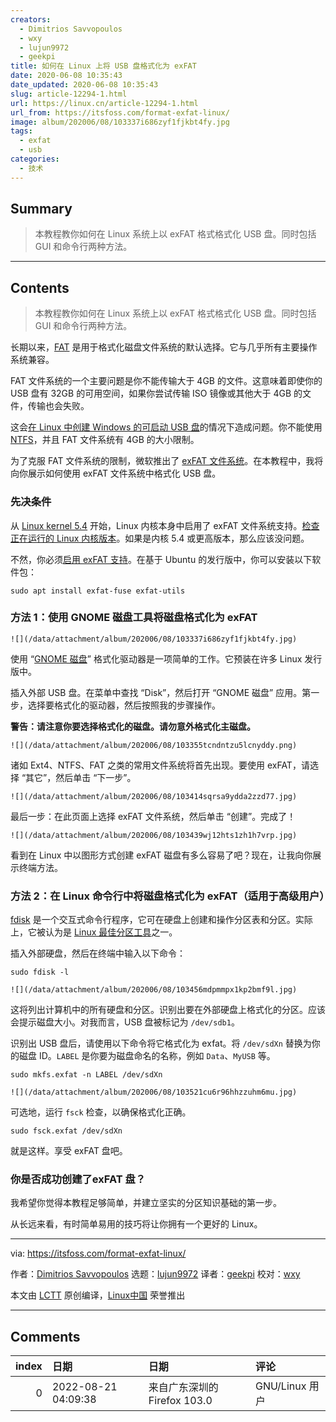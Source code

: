 ```yaml
---
creators:
  - Dimitrios Savvopoulos
  - wxy
  - lujun9972
  - geekpi
title: 如何在 Linux 上将 USB 盘格式化为 exFAT
date: 2020-06-08 10:35:43
date_updated: 2020-06-08 10:35:43
slug: article-12294-1.html
url: https://linux.cn/article-12294-1.html
url_from: https://itsfoss.com/format-exfat-linux/
image: album/202006/08/103337i686zyf1fjkbt4fy.jpg
tags:
  - exfat
  - usb
categories:
  - 技术
---
```


## Summary

> 本教程教你如何在 Linux 系统上以 exFAT 格式格式化 USB 盘。同时包括 GUI 和命令行两种方法。

***

<!-- more -->

## Contents

> 
> 本教程教你如何在 Linux 系统上以 exFAT 格式格式化 USB 盘。同时包括 GUI 和命令行两种方法。
> 
> 
> 

长期以来，[FAT](https://en.wikipedia.org/wiki/File_Allocation_Table) 是用于格式化磁盘文件系统的默认选择。它与几乎所有主要操作系统兼容。

FAT 文件系统的一个主要问题是你不能传输大于 4GB 的文件。这意味着即使你的 USB 盘有 32GB 的可用空间，如果你尝试传输 ISO 镜像或其他大于 4GB 的文件，传输也会失败。

这会[在 Linux 中创建 Windows 的可启动 USB 盘](https://itsfoss.com/bootable-windows-usb-linux/)的情况下造成问题。你不能使用 [NTFS](https://en.wikipedia.org/wiki/NTFS)，并且 FAT 文件系统有 4GB 的大小限制。

为了克服 FAT 文件系统的限制，微软推出了 [exFAT 文件系统](https://en.wikipedia.org/wiki/ExFAT)。在本教程中，我将向你展示如何使用 exFAT 文件系统中格式化 USB 盘。

### 先决条件

从 [Linux kernel 5.4](https://itsfoss.com/linux-kernel-5-4/) 开始，Linux 内核本身中启用了 exFAT 文件系统支持。[检查正在运行的 Linux 内核版本](https://itsfoss.com/find-which-kernel-version-is-running-in-ubuntu/)。如果是内核 5.4 或更高版本，那么应该没问题。

不然，你必须[启用 exFAT 支持](https://itsfoss.com/mount-exfat/)。在基于 Ubuntu 的发行版中，你可以安装以下软件包：

```shell
sudo apt install exfat-fuse exfat-utils
```

### 方法 1：使用 GNOME 磁盘工具将磁盘格式化为 exFAT

`![](/data/attachment/album/202006/08/103337i686zyf1fjkbt4fy.jpg)`

使用 “[GNOME 磁盘](https://wiki.gnome.org/Apps/Disks)” 格式化驱动器是一项简单的工作。它预装在许多 Linux 发行版中。

插入外部 USB 盘。在菜单中查找 “Disk”，然后打开 “GNOME 磁盘” 应用。第一步，选择要格式化的驱动器，然后按照我的步骤操作。

**警告：请注意你要选择格式化的磁盘。请勿意外格式化主磁盘。**

`![](/data/attachment/album/202006/08/103355tcndntzu5lcnyddy.png)`

诸如 Ext4、NTFS、FAT 之类的常用文件系统将首先出现。要使用 exFAT，请选择 “其它”，然后单击 “下一步”。

`![](/data/attachment/album/202006/08/103414sqrsa9ydda2zzd77.jpg)`

最后一步：在此页面上选择 exFAT 文件系统，然后单击 “创建”。完成了！

`![](/data/attachment/album/202006/08/103439wj12hts1zh1h7vrp.jpg)`

看到在 Linux 中以图形方式创建 exFAT 磁盘有多么容易了吧？现在，让我向你展示终端方法。

### 方法 2：在 Linux 命令行中将磁盘格式化为 exFAT（适用于高级用户）

[fdisk](https://www.tldp.org/HOWTO/Partition/fdisk_partitioning.html) 是一个交互式命令行程序，它可在硬盘上创建和操作分区表和分区。实际上，它被认为是 [Linux 最佳分区工具](https://itsfoss.com/partition-managers-linux/)之一。

插入外部硬盘，然后在终端中输入以下命令：

```shell
sudo fdisk -l
```

`![](/data/attachment/album/202006/08/103456mdpmmpx1kp2bmf9l.jpg)`

这将列出计算机中的所有硬盘和分区。识别出要在外部硬盘上格式化的分区。应该会提示磁盘大小。对我而言，USB 盘被标记为 `/dev/sdb1`。

识别出 USB 盘后，请使用以下命令将它格式化为 exfat。将 `/dev/sdXn` 替换为你的磁盘 ID。`LABEL` 是你要为磁盘命名的名称，例如 `Data`、`MyUSB` 等。

```shell
sudo mkfs.exfat -n LABEL /dev/sdXn
```

`![](/data/attachment/album/202006/08/103521cu6r96hhzzuhm6mu.jpg)`

可选地，运行 `fsck` 检查，以确保格式化正确。

```shell
sudo fsck.exfat /dev/sdXn
```

就是这样。享受 exFAT 盘吧。

### 你是否成功创建了exFAT 盘？

我希望你觉得本教程足够简单，并建立坚实的分区知识基础的第一步。

从长远来看，有时简单易用的技巧将让你拥有一个更好的 Linux。

---

via: <https://itsfoss.com/format-exfat-linux/>

作者：[Dimitrios Savvopoulos](https://itsfoss.com/author/dimitrios/) 选题：[lujun9972](https://github.com/lujun9972) 译者：[geekpi](https://github.com/geekpi) 校对：[wxy](https://github.com/wxy)

本文由 [LCTT](https://github.com/LCTT/TranslateProject) 原创编译，[Linux中国](https://linux.cn/) 荣誉推出

***

## Comments

|   index | 日期                | 日期                                        | 评论                                                 |
|--------:|:--------------------|:--------------------------------------------|:-----------------------------------------------------|
|       0 | 2022-08-21 04:09:38 | 来自广东深圳的 Firefox 103.0|GNU/Linux 用户 | 即使在高版本linux内核中，exfat-progs包仍然是被需要的 |
